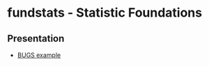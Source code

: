 # fundstats - Statistic Foundations

## Presentation

* [BUGS example](https://philwebsurfer.github.io/fundstats/exposition.html)
